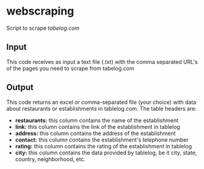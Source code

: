 # webscraping
Script to scrape *tabelog.com*

## Input
This code receives as input a text file (.txt) with the comma separated URL's of the pages you need to scrape from tabelog.com

## Output
This code returns an excel or comma-separated file (your choice) with data about restaurants or establishments in tablelog.com.
The table headers are: 
- **restaurants:** this column contains the name of the establishment
- **link:** this column contains the link of the establishment in tablelog
- **address:** this column contains the address of the establishment
- **contact:** this column contains the establishment's telephone number
- **rating:** this column contains the rating of the establishment in tablelog
- **city:** this column contains the data provided by tablelog, be it city, state, country, neighborhood, etc.
